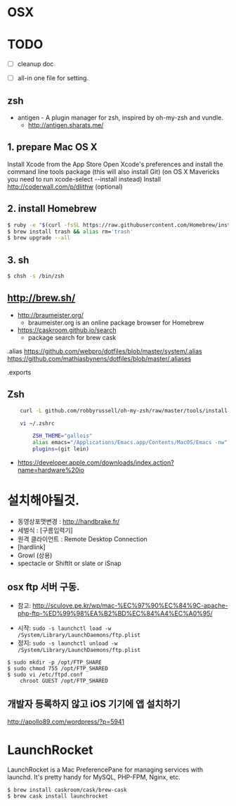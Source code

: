OSX
===


# TODO
* [ ] cleanup doc
* [ ] all-in one file for setting.




## zsh
* antigen - A plugin manager for zsh, inspired by oh-my-zsh and vundle.
    - http://antigen.sharats.me/



## 1. prepare Mac OS X
Install Xcode from the App Store
Open Xcode's preferences and install the command line tools package (this will also install Git) (on OS X Mavericks you need to run xcode-select --install instead)
Install http://coderwall.com/p/dlithw (optional)

## 2. install Homebrew

``` sh
$ ruby -e "$(curl -fsSL https://raw.githubusercontent.com/Homebrew/install/master/install)"
$ brew install trash && alias rm='trash'
$ brew upgrade --all
```


## 3. sh

``` sh
$ chsh -s /bin/zsh
```


## http://brew.sh/
* http://braumeister.org/
    - braumeister.org is an online package browser for Homebrew
* https://caskroom.github.io/search
    - package search for brew cask

.alias
https://github.com/webpro/dotfiles/blob/master/system/.alias
https://github.com/mathiasbynens/dotfiles/blob/master/.aliases

.exports



## Zsh

``` bash
    curl -L github.com/robbyrussell/oh-my-zsh/raw/master/tools/install.sh | sh

    vi ~/.zshrc

        ZSH_THEME="gallois"
        alias emacs="/Applications/Emacs.app/Contents/MacOS/Emacs -nw"
        plugins=(git lein)
```


* https://developer.apple.com/downloads/index.action?name=hardware%20io


# 설치해야될것.
- 동영상포맷변경 : http://handbrake.fr/
- 세벌식 : [구름입력기]
- 원격 클라이언트 : Remote Desktop Connection
- [hardlink]
- Growl (상용)
- spectacle or ShiftIt or slate or iSnap



## osx ftp 서버 구동.
* 참고: http://sculove.pe.kr/wp/mac-%EC%97%90%EC%84%9C-apache-php-ftp-%ED%99%98%EA%B2%BD%EC%84%A4%EC%A0%95/

- 시작: `sudo -s launchctl load -w /System/Library/LaunchDaemons/ftp.plist`
- 정지: `sudo -s launchctl unload -w /System/Library/LaunchDaemons/ftp.plist`

```
$ sudo mkdir -p /opt/FTP_SHARE
$ sudo chmod 755 /opt/FTP_SHARED
$ sudo vi /etc/ftpd.conf
    chroot GUEST /opt/FTP_SHARED
```

## 개발자 등록하지 않고 iOS 기기에 앱 설치하기
http://apollo89.com/wordpress/?p=5941

# LaunchRocket

LaunchRocket is a Mac PreferencePane for managing services with launchd. It's pretty handy for MySQL, PHP-FPM, Nginx, etc.

```
$ brew install caskroom/cask/brew-cask
$ brew cask install launchrocket
```
